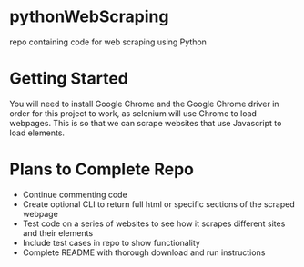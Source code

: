 # pythonWebScraping
repo containing code for web scraping using Python

# Getting Started
You will need to install Google Chrome and the Google Chrome driver in order for this project to work, as selenium will use Chrome to load webpages. This is so that we can scrape websites that use Javascript to load elements.


# Plans to Complete Repo
* Continue commenting code
* Create optional CLI to return full html or specific sections of the scraped webpage
* Test code on a series of websites to see how it scrapes different sites and their elements
* Include test cases in repo to show functionality
* Complete README with thorough download and run instructions
